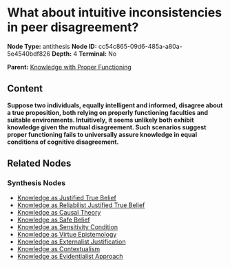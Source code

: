 # What about intuitive inconsistencies in peer disagreement?

**Node Type:** antithesis
**Node ID:** cc54c865-09d6-485a-a80a-5e4540bdf826
**Depth:** 4
**Terminal:** No

**Parent:** [Knowledge with Proper Functioning](knowledge-with-proper-functioning-synthesis-c0d84f54-4d9d-4583-bfe0-5bcecbb15051.md)

## Content

**Suppose two individuals, equally intelligent and informed, disagree about a true proposition, both relying on properly functioning faculties and suitable environments. Intuitively, it seems unlikely both exhibit knowledge given the mutual disagreement. Such scenarios suggest proper functioning fails to universally assure knowledge in equal conditions of cognitive disagreement.**

## Related Nodes

### Synthesis Nodes

- [Knowledge as Justified True Belief](knowledge-as-justified-true-belief-synthesis-7bae7a0d-3dea-481f-b98f-13c37136b20b.md)
- [Knowledge as Reliabilist Justified True Belief](knowledge-as-reliabilist-justified-true-belief-synthesis-c79e3b83-1d8c-4362-9677-a355bd149d33.md)
- [Knowledge as Causal Theory](knowledge-as-causal-theory-synthesis-fe508f68-fd5b-4bbd-b3af-5be50208429e.md)
- [Knowledge as Safe Belief](knowledge-as-safe-belief-synthesis-3cd8b3f5-907f-4fd8-bd29-7ddc8ef9fede.md)
- [Knowledge as Sensitivity Condition](knowledge-as-sensitivity-condition-synthesis-5a2001cb-a57b-41ff-af94-4129c95531b0.md)
- [Knowledge as Virtue Epistemology](knowledge-as-virtue-epistemology-synthesis-d4e8fe0c-b9b9-4f03-95c1-f243ff026182.md)
- [Knowledge as Externalist Justification](knowledge-as-externalist-justification-synthesis-0554623d-fbc2-4383-b3c8-636ca3e1d674.md)
- [Knowledge as Contextualism](knowledge-as-contextualism-synthesis-7e4d3a71-88fa-4470-b27a-5377908bea3b.md)
- [Knowledge as Evidentialist Approach](knowledge-as-evidentialist-approach-synthesis-29132e76-b486-452e-ba12-fdc037c5d4e2.md)
